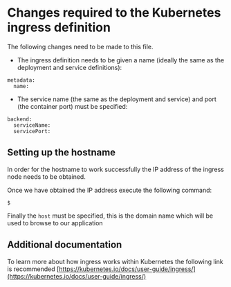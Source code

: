 # Changes required to the Kubernetes ingress definition

The following changes need to be made to this file.

- The ingress definition needs to be given a name (ideally the same as the deployment and service definitions):

```
metadata:
  name:
```

- The service name (the same as the deployment and service) and port (the container port) must be specified:

```
backend:
  serviceName:
  servicePort:
```

## Setting up the hostname

In order for the hostname to work successfully the IP address of the ingress node needs to be obtained.

Once we have obtained the IP address execute the following command:

```
$
```


Finally the `host` must be specified, this is the domain name which will be used to browse to our application

## Additional documentation

To learn more about how ingress works within Kubernetes the following link is recommended [https://kubernetes.io/docs/user-guide/ingress/](https://kubernetes.io/docs/user-guide/ingress/)